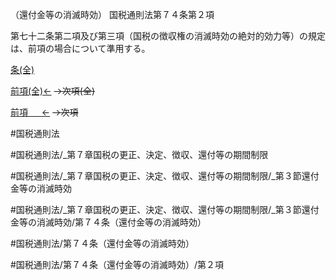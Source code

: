 （還付金等の消滅時効）
国税通則法第７４条第２項

第七十二条第二項及び第三項（国税の徴収権の消滅時効の絶対的効力等）の規定は、前項の場合について準用する。

[条(全)](国税通則法＿＿＿＿＿第７４条_.md)

[前項(全)←](国税通則法＿＿＿＿＿第７４条第１項_.md)  ~~→次項(全)~~

[前項 　 ←](国税通則法＿＿＿＿＿第７４条第１項.md)  ~~→次項~~



#国税通則法

#国税通則法/_第７章国税の更正、決定、徴収、還付等の期間制限

#国税通則法/_第７章国税の更正、決定、徴収、還付等の期間制限/_第３節還付金等の消滅時効

#国税通則法/_第７章国税の更正、決定、徴収、還付等の期間制限/_第３節還付金等の消滅時効/第７４条（還付金等の消滅時効）

#国税通則法/第７４条（還付金等の消滅時効）

#国税通則法/第７４条（還付金等の消滅時効）/第２項

